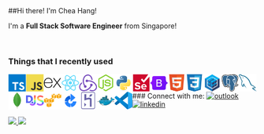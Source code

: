 <div>
  ##Hi there! I'm Chea Hang!
  <p>I'm a <b>Full Stack Software Engineer</b> from Singapore!</p>
  <br />
  <h3>Things that I recently used</h3>

<img align="left" width="36px" alt="Typescript" src="https://github.com/devicons/devicon/blob/master/icons/typescript/typescript-original.svg">
<img align="left" width="36px" alt="JavaScript" src="https://github.com/devicons/devicon/blob/master/icons/javascript/javascript-original.svg">
<img align="left" width="36px" alt="Express.js" src="https://github.com/devicons/devicon/blob/master/icons/express/express-original.svg">
<img align="left" width="36px" alt="React" src="https://github.com/devicons/devicon/blob/master/icons/react/react-original.svg">
<img align="left" width="36px" alt="Redux" src="https://github.com/devicons/devicon/blob/master/icons/redux/redux-original.svg">
<img align="left" width="36px" alt="Node.js" src="https://github.com/devicons/devicon/blob/master/icons/nodejs/nodejs-original.svg">
<img align="left" width="36px" alt="Python" src="https://github.com/devicons/devicon/blob/master/icons/python/python-original.svg">
<img align="left" width="36px" alt="Selenium" src="https://github.com/devicons/devicon/blob/master/icons/selenium/selenium-original.svg">
<img align="left" width="36px" alt="Bootstrap" src="https://github.com/devicons/devicon/blob/master/icons/bootstrap/bootstrap-original.svg" />
<img align="left" width="36px" alt="HTML" src="https://github.com/devicons/devicon/blob/master/icons/html5/html5-original.svg">
<img align="left" width="36px" alt="CSS" src="https://github.com/devicons/devicon/blob/master/icons/css3/css3-original.svg">
<img align="left" width="36px" alt="Sequelize" src="https://github.com/devicons/devicon/blob/master/icons/sequelize/sequelize-original.svg">
<img align="left" width="36px" alt="PostgreSQL" src="https://github.com/devicons/devicon/blob/master/icons/postgresql/postgresql-original.svg">
<img align="left" width="36px" alt="MySQL" src="https://github.com/devicons/devicon/blob/master/icons/mysql/mysql-original.svg">
<img align="left" width="36px" alt="MongoDB" src="https://github.com/devicons/devicon/blob/master/icons/mongodb/mongodb-original.svg">
<img align="left" width="36px" alt="Discord.js" src="https://github.com/devicons/devicon/blob/master/icons/discordjs/discordjs-original.svg">
<img align="left" width="36px" alt="AWS" src="https://github.com/devicons/devicon/blob/master/icons/amazonwebservices/amazonwebservices-original.svg" />
<img align="left" width="36px" alt="Bamboo" src="https://github.com/devicons/devicon/blob/master/icons/bamboo/bamboo-original.svg" />
<img align="left" width="36px" alt="Heroku" src="https://github.com/devicons/devicon/blob/master/icons/heroku/heroku-original.svg">
<img align="left" width="36px" alt="Docker" src="https://github.com/devicons/devicon/blob/master/icons/docker/docker-original.svg">
<img align="left" width="36px" alt="VSCode" src="https://github.com/devicons/devicon/blob/master/icons/vscode/vscode-original.svg">
  <br />
  <br />
### Connect with me:

<a href="mailto:cheahang@outlook.com">
  <img alt="outlook" src="https://img.shields.io/badge/Microsoft_Outlook-0078D4?style=for-the-badge&logo=microsoft-outlook&logoColor=white" />
</a>
<a href="https://www.linkedin.com/in/cheahang/">
  <img alt="linkedin" src="https://img.shields.io/badge/linkedin-%230077B5.svg?style=for-the-badge&logo=linkedin&logoColor=white" />
</a>
  <br></br>

  <a href="https://github.com/anuraghazra/github-readme-stats">
    <img src="https://github-readme-stats.vercel.app/api?username=cheahang-chan&count_private=true&hide=issues&show_icons=true&theme=dracula" />
  </a>
  <a href="https://github.com/anuraghazra/github-readme-stats">
    <img src="https://github-readme-stats.vercel.app/api/top-langs/?username=cheahang-chan&layout=compact&theme=dracula" />
  </a>
</div>
